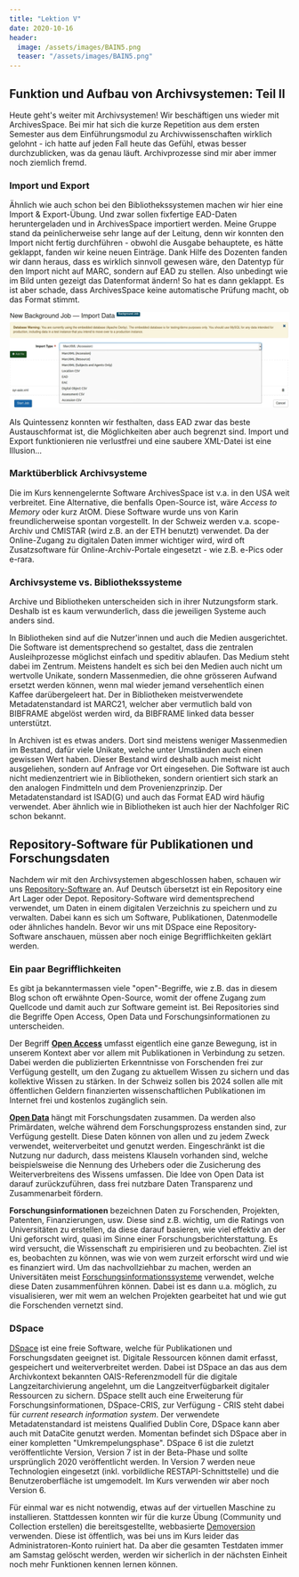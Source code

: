 ```yaml
---
title: "Lektion V"
date: 2020-10-16
header:
  image: /assets/images/BAIN5.png
  teaser: "/assets/images/BAIN5.png"
---
```

## Funktion und Aufbau von Archivsystemen: Teil II
Heute geht's weiter mit Archivsystemen! Wir beschäftigen uns wieder mit ArchivesSpace. Bei mir hat sich die kurze Repetition aus dem ersten Semester aus dem Einführungsmodul zu Archivwissenschaften wirklich gelohnt - ich hatte auf jeden Fall heute das Gefühl, etwas besser durchzublicken, was da genau läuft. Archivprozesse sind mir aber immer noch ziemlich fremd. 

### Import und Export
Ähnlich wie auch schon bei den Bibliothekssystemen machen wir hier eine Import & Export-Übung. Und zwar sollen fixfertige EAD-Daten heruntergeladen und in ArchivesSpace importiert werden. Meine Gruppe stand da peinlicherweise sehr lange auf der Leitung, denn wir konnten den Import nicht fertig durchführen - obwohl die Ausgabe behauptete, es hätte geklappt, fanden wir keine neuen Einträge. Dank Hilfe des Dozenten fanden wir dann heraus, dass es wirklich sinnvoll gewesen wäre, den Datentyp für den Import nicht auf MARC, sondern auf EAD zu stellen. Also unbedingt wie im Bild unten gezeigt das Datenformat ändern! So hat es dann geklappt. Es ist aber schade, dass ArchivesSpace keine automatische Prüfung macht, ob das Format stimmt. 

![ArchivesSpace Import](https://raw.githubusercontent.com/leabaechli/bain/master/assets/images/ArchivesSpace_Import.png)

Als Quintessenz konnten wir festhalten, dass EAD zwar das beste Austauschformat ist, die Möglichkeiten aber auch begrenzt sind. Import und Export funktionieren nie verlustfrei und eine saubere XML-Datei ist eine Illusion... 

### Marktüberblick Archivsysteme
Die im Kurs kennengelernte Software ArchivesSpace ist v.a. in den USA weit verbreitet. Eine Alternative, die benfalls Open-Source ist, wäre *Access to Memory* oder kurz AtOM. Diese Software wurde uns von Karin freundlicherweise spontan vorgestellt. In der Schweiz werden v.a. scope-Archiv und CMISTAR (wird z.B. an der ETH benutzt) verwendet. Da der Online-Zugang zu digitalen Daten immer wichtiger wird, wird oft Zusatzsoftware für Online-Archiv-Portale eingesetzt - wie z.B. e-Pics oder e-rara. 

### Archivsysteme vs. Bibliothekssysteme
Archive und Bibliotheken unterscheiden sich in ihrer Nutzungsform stark. Deshalb ist es kaum verwunderlich, dass die jeweiligen Systeme auch anders sind. 

In Bibliotheken sind auf die Nutzer'innen und auch die Medien ausgerichtet. Die Software ist dementsprechend so gestaltet, dass die zentralen Ausleihprozesse möglichst einfach und speditiv ablaufen. Das Medium steht dabei im Zentrum. Meistens handelt es sich bei den Medien auch nicht um wertvolle Unikate, sondern Massenmedien, die ohne grösseren Aufwand ersetzt werden können, wenn mal wieder jemand versehentlich einen Kaffee darübergeleert hat. Der in Bibliotheken meistverwendete Metadatenstandard ist MARC21, welcher aber vermutlich bald von BIBFRAME abgelöst werden wird, da BIBFRAME linked data besser unterstützt. 

In Archiven ist es etwas anders. Dort sind meistens weniger Massenmedien im Bestand, dafür viele Unikate, welche unter Umständen auch einen gewissen Wert haben. Dieser Bestand wird deshalb auch meist nicht ausgeliehen, sondern auf Anfrage vor Ort eingesehen. Die Software ist auch nicht medienzentriert wie in Bibliotheken, sondern orientiert sich stark an den analogen Findmitteln und dem Provenienzprinzip. Der Metadatenstandard ist ISAD(G) und auch das Format EAD wird häufig verwendet. Aber ähnlich wie in Bibliotheken ist auch hier der Nachfolger RiC schon bekannt. 

## Repository-Software für Publikationen und Forschungsdaten
Nachdem wir mit den Archivsystemen abgeschlossen haben, schauen wir uns [Repository-Software](https://de.wikipedia.org/wiki/Repository) an. Auf Deutsch übersetzt ist ein Repository eine Art Lager oder Depot. Repository-Software wird dementsprechend verwendet, um Daten in einem digitalen Verzeichnis zu speichern und zu verwalten. Dabei kann es sich um Software, Publikationen, Datenmodelle oder ähnliches handeln. Bevor wir uns mit DSpace eine Repository-Software anschauen, müssen aber noch einige Begrifflichkeiten geklärt werden. 

### Ein paar Begrifflichkeiten
Es gibt ja bekanntermassen viele "open"-Begriffe, wie z.B. das in diesem Blog schon oft erwähnte Open-Source, womit der offene Zugang zum Quellcode und damit auch zur Software gemeint ist. Bei Repositories sind die Begriffe Open Access, Open Data und Forschungsinformationen zu unterscheiden. 

Der Begriff [**Open Access**](https://www.swissuniversities.ch/themen/digitalisierung/open-access) umfasst eigentlich eine ganze Bewegung, ist in unserem Kontext aber vor allem mit Publikationen in Verbindung zu setzen. Dabei werden die publizierten Erkenntnisse von Forschenden frei zur Verfügung gestellt, um den Zugang zu aktuellem Wissen zu sichern und das kollektive Wissen zu stärken. In der Schweiz sollen bis 2024 sollen alle mit öffentlichen Geldern finanzierten wissenschaftlichen Publikationen im Internet frei und kostenlos zugänglich sein.

[**Open Data**](https://de.wikipedia.org/wiki/Open_Data) hängt mit Forschungsdaten zusammen. Da werden also Primärdaten, welche während dem Forschungsprozess enstanden sind, zur Verfügung gestellt. Diese Daten können von allen und zu jedem Zweck verwendet, weiterverbeitet und genutzt werden. Eingeschränkt ist die Nutzung nur dadurch, dass meistens Klauseln vorhanden sind, welche beispielsweise die Nennung des Urhebers oder die Zusicherung des Weiterverbreitens des Wissens umfassen. Die Idee von Open Data ist darauf zurückzuführen, dass frei nutzbare Daten Transparenz und Zusammenarbeit fördern. 

**Forschungsinformationen** bezeichnen Daten zu Forschenden, Projekten, Patenten, Finanzierungen, usw. Diese sind z.B. wichtig, um die Ratings von Universitäten zu erstellen, da diese darauf basieren, wie viel effektiv an der Uni geforscht wird, quasi im Sinne einer Forschungsberichterstattung. Es wird versucht, die Wissenschaft zu empirisieren und zu beobachten. Ziel ist es, beobachten zu können, was wie von wem zurzeit erforscht wird und wie es finanziert wird. Um das nachvollziehbar zu machen, werden an Universitäten meist [Forschungsinformationssysteme](https://de.wikipedia.org/wiki/Forschungsinformationssystem) verwendet, welche diese Daten zusammenführen können. Dabei ist es dann u.a. möglich, zu visualisieren, wer mit wem an welchen Projekten gearbeitet hat und wie gut die Forschenden vernetzt sind. 


### DSpace
[DSpace](https://de.wikipedia.org/wiki/DSpace_(Software)) ist eine freie Software, welche für Publikationen und Forschungsdaten geeignet ist. Digitale Ressourcen können damit erfasst, gespeichert und weiterverbreitet werden. Dabei ist DSpace an das aus dem Archivkontext bekannten OAIS-Referenzmodell für die digitale Langzeitarchivierung angelehnt, um die Langzeitverfügbarkeit digitaler Ressourcen zu sichern. DSpace stellt auch eine Erweiterung für Forschungsinformationen, DSpace-CRIS, zur Verfügung - CRIS steht dabei für *current research information system*. Der verwendete Metadatenstandard ist meistens Qualified Dublin Core, DSpace kann aber auch mit DataCite genutzt werden. Momentan befindet sich DSpace aber in einer kompletten "Umkrempelungsphase". DSpace 6 ist die zuletzt veröffentlichte Version, Version 7 ist in der Beta-Phase und sollte ursprünglich 2020 veröffentlicht werden. In Version 7 werden neue Technologien eingesetzt (inkl. vorbildliche RESTAPI-Schnittstelle) und die Benutzeroberfläche ist umgemodelt. Im Kurs verwenden wir aber noch Version 6.    

Für einmal war es nicht notwendig, etwas auf der virtuellen Maschine zu installieren. Stattdessen konnten wir für die kurze Übung (Community und Collection erstellen) die bereitsgestellte, webbasierte [Demoversion](https://demo.dspace.org) verwenden. Diese ist öffentlich, was bei uns im Kurs leider das Administratoren-Konto ruiniert hat. Da aber die gesamten Testdaten immer am Samstag gelöscht werden, werden wir sicherlich in der nächsten Einheit noch mehr Funktionen kennen lernen können. 
